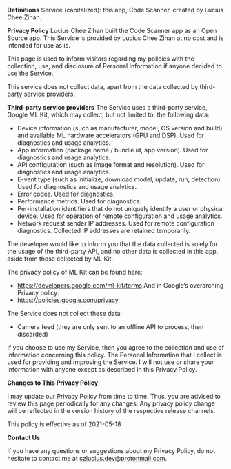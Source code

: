 **Definitions**
Service (capitalized): this app, Code Scanner, created by Lucius Chee Zihan.

**Privacy Policy**
Lucius Chee Zihan built the Code Scanner app as an Open Source app. This Service is provided by Lucius Chee Zihan at no cost and is intended for use as is.

This page is used to inform visitors regarding my policies with the collection, use, and disclosure of Personal Information if anyone decided to use the Service.

This service does not collect data, apart from the data collected by third-party service providers.

**Third-party service providers**
The Service uses a third-party service, Google ML Kit, which may collect, but not limited to, the following data:
- Device information (such as manufacturer, model, OS version and build) and available ML hardware accelerators (GPU and DSP). Used for diagnostics and usage analytics.
- App information (package name / bundle id, app version). Used for diagnostics and usage analytics.
- API configuration (such as image format and resolution). Used for diagnostics and usage analytics.
- E-vent type (such as initialize, download model, update, run, detection). Used for diagnostics and usage analytics.
- Error codes. Used for diagnostics.
- Performance metrics. Used for diagnostics.
- Per-installation identifiers that do not uniquely identify a user or physical device. Used for operation of remote configuration and usage analytics.
- Network request sender IP addresses. Used for remote configuration diagnostics. Collected IP addresses are retained temporarily.

The developer would like to inform you that the data collected is solely for the usage of the third-party API, and no other data is collected in this app, aside from those collected by ML Kit.

The privacy policy of ML Kit can be found here: 
- https://developers.google.com/ml-kit/terms
And in Google’s overarching Privacy policy:
- https://policies.google.com/privacy

The Service does not collect these data:
- Camera feed (they are only sent to an offline API to process, then discarded)

If you choose to use my Service, then you agree to the collection and use of information concerning this policy. The Personal Information that I collect is used for providing and improving the Service. I will not use or share your information with anyone except as described in this Privacy Policy.

**Changes to This Privacy Policy**

I may update our Privacy Policy from time to time. Thus, you are advised to review this page periodically for any changes. Any privacy policy change will be reflected in the version history of the respective release channels.

This policy is effective as of 2021-05-18

**Contact Us**

If you have any questions or suggestions about my Privacy Policy, do not hesitate to contact me at czlucius.dev@protonmail.com.
